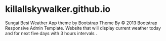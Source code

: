 # killallskywalker.github.io
Sungai Besi Weather App theme by
Bootstrap Theme By © 2013 Bootstrap Responsive Admin Template.
Website that will display current weather today and for next five days with 3 hours intervals . 

